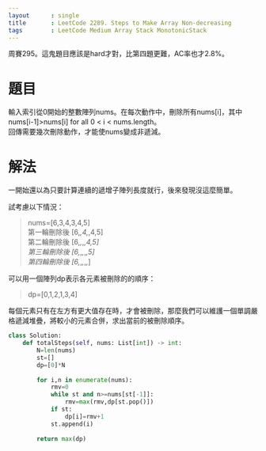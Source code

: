 ```yaml
--- 
layout      : single
title       : LeetCode 2289. Steps to Make Array Non-decreasing
tags        : LeetCode Medium Array Stack MonotonicStack
---
```

周賽295。這鬼題目應該是hard才對，比第四題更難，AC率也才2.8%。

# 題目
輸入索引從0開始的整數陣列nums。在每次動作中，刪除所有nums[i]，其中nums[i-1]>nums[i] for all 0 < i < nums.length。  
回傳需要幾次刪除動作，才能使nums變成非遞減。  

# 解法
一開始還以為只要計算連續的遞增子陣列長度就行，後來發現沒這麼簡單。  

試考慮以下情況：  
> nums=[6,3,4,3,4,5]  
> 第一輪刪除後 [6,_,4,_,4,5]  
> 第二輪刪除後 [6,_,_,_,4,5]  
> 第三輪刪除後 [6,_,_,_,_,5]  
> 第四輪刪除後 [6,_,_,_,_,_]  
> 
可以用一個陣列dp表示各元素被刪除的的順序：  
> dp=[0,1,2,1,3,4]  

每個元素只有在左方有更大值存在時，才會被刪除，那麼我們可以維護一個單調嚴格遞減堆疊，將較小的元素合併，求出當前的被刪除順序。  


```python
class Solution:
    def totalSteps(self, nums: List[int]) -> int:
        N=len(nums)
        st=[]
        dp=[0]*N
        
        for i,n in enumerate(nums):
            rmv=0
            while st and n>=nums[st[-1]]:
                rmv=max(rmv,dp[st.pop()])
            if st:
                dp[i]=rmv+1
            st.append(i)                
    
        return max(dp)
```
